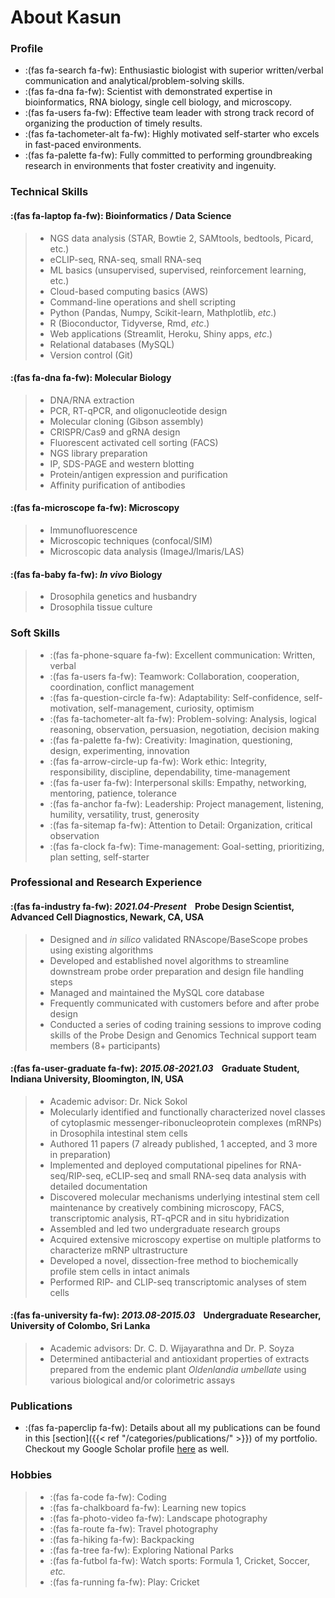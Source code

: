 # About Kasun


### Profile

* :(fas fa-search fa-fw): Enthusiastic biologist with superior written/verbal communication and analytical/problem-solving skills. 
* :(fas fa-dna fa-fw): Scientist with demonstrated expertise in bioinformatics, RNA biology, single cell biology, and microscopy.
* :(fas fa-users fa-fw): Effective team leader with strong track record of organizing the production of timely results.
* :(fas fa-tachometer-alt fa-fw): Highly motivated self-starter who excels in fast-paced environments.
* :(fas fa-palette fa-fw): Fully committed to performing groundbreaking research in environments that foster creativity and ingenuity.

### Technical Skills

#### :(fas fa-laptop fa-fw): Bioinformatics / Data Science
> * NGS data analysis (STAR, Bowtie 2, SAMtools, bedtools, Picard, etc.)
> * eCLIP-seq, RNA-seq, small RNA-seq
> * ML basics (unsupervised, supervised, reinforcement learning, etc.)
> * Cloud-based computing basics (AWS)
> * Command-line operations and shell scripting
> * Python (Pandas, Numpy, Scikit-learn, Mathplotlib, *etc*.)
> * R (Bioconductor, Tidyverse, Rmd, *etc*.)
> * Web applications (Streamlit, Heroku, Shiny apps, *etc*.)
> * Relational databases (MySQL)
> * Version control (Git)

#### :(fas fa-dna fa-fw): Molecular Biology
> * DNA/RNA extraction
> * PCR, RT-qPCR, and oligonucleotide design
> * Molecular cloning (Gibson assembly)
> * CRISPR/Cas9 and gRNA design
> * Fluorescent activated cell sorting (FACS)
> * NGS library preparation
> * IP, SDS-PAGE and western blotting
> * Protein/antigen expression and purification
> * Affinity purification of antibodies

#### :(fas fa-microscope fa-fw): Microscopy
> * Immunofluorescence
> * Microscopic techniques (confocal/SIM)	
> * Microscopic data analysis (ImageJ/Imaris/LAS)	
						
#### :(fas fa-baby fa-fw): *In vivo* Biology
> * Drosophila genetics and husbandry
> * Drosophila tissue culture

### Soft Skills

> * :(fas fa-phone-square fa-fw): Excellent communication: Written, verbal
> * :(fas fa-users fa-fw): Teamwork: Collaboration, cooperation, coordination, conflict management
> * :(fas fa-question-circle fa-fw): Adaptability: Self-confidence, self-motivation, self-management, curiosity, optimism
> * :(fas fa-tachometer-alt fa-fw): Problem-solving: Analysis, logical reasoning, observation, persuasion, negotiation, decision making
> * :(fas fa-palette fa-fw): Creativity: Imagination, questioning, design, experimenting, innovation
> * :(fas fa-arrow-circle-up fa-fw): Work ethic: Integrity, responsibility, discipline, dependability, time-management
> * :(fas fa-user fa-fw): Interpersonal skills: Empathy, networking, mentoring, patience, tolerance
> * :(fas fa-anchor fa-fw): Leadership: Project management, listening, humility, versatility, trust, generosity
> * :(fas fa-sitemap fa-fw): Attention to Detail: Organization, critical observation
> * :(fas fa-clock fa-fw): Time-management: Goal-setting, prioritizing, plan setting, self-starter

### Professional and Research Experience

#### :(fas fa-industry fa-fw): *2021.04-Present*&nbsp;&nbsp;&nbsp;&nbsp;Probe Design Scientist, Advanced Cell Diagnostics, Newark, CA, USA

> * Designed and *in silico* validated RNAscope/BaseScope probes using existing algorithms
> * Developed and established novel algorithms to streamline downstream probe order preparation and design file handling steps
> * Managed and maintained the MySQL core database
> * Frequently communicated with customers before and after probe design
> * Conducted a series of coding training sessions to improve coding skills of the Probe Design and Genomics Technical support team members (8+ participants)

#### :(fas fa-user-graduate fa-fw): *2015.08-2021.03*&nbsp;&nbsp;&nbsp;&nbsp;Graduate Student, Indiana University, Bloomington, IN, USA

> * Academic advisor: Dr. Nick Sokol
> * Molecularly identified and functionally characterized novel classes of cytoplasmic messenger-ribonucleoprotein complexes (mRNPs) in Drosophila intestinal stem cells
> * Authored 11 papers (7 already published, 1 accepted, and 3 more in preparation)
> * Implemented and deployed computational pipelines for RNA-seq/RIP-seq, eCLIP-seq and small RNA-seq data analysis with detailed documentation
> * Discovered molecular mechanisms underlying intestinal stem cell maintenance by creatively combining   microscopy, FACS, transcriptomic analysis, RT-qPCR and in situ hybridization
> * Assembled and led two undergraduate research groups
> * Acquired extensive microscopy expertise on multiple platforms to characterize mRNP ultrastructure
> * Developed a novel, dissection-free method to biochemically profile stem cells in intact animals
> * Performed RIP- and CLIP-seq transcriptomic analyses of stem cells

#### :(fas fa-university fa-fw): *2013.08-2015.03*&nbsp;&nbsp;&nbsp;&nbsp;Undergraduate Researcher, University of Colombo, Sri Lanka

> * Academic advisors: Dr. C. D. Wijayarathna and Dr. P. Soyza
> * Determined antibacterial and antioxidant properties of extracts prepared from the endemic plant *Oldenlandia umbellate* using various biological and/or colorimetric assays

### Publications

* :(fas fa-paperclip fa-fw): Details about all my publications can be found in this [section]({{< ref "/categories/publications/" >}}) of my portfolio. Checkout my Google Scholar profile [here](https://scholar.google.com/citations?user=XZODoKoAAAAJ&hl=en) as well.

### Hobbies

> * :(fas fa-code fa-fw): Coding
> * :(fas fa-chalkboard fa-fw): Learning new topics
> * :(fas fa-photo-video fa-fw): Landscape photography
> * :(fas fa-route fa-fw): Travel photography
> * :(fas fa-hiking fa-fw): Backpacking
> * :(fas fa-tree fa-fw): Exploring National Parks
> * :(fas fa-futbol fa-fw): Watch sports: Formula 1, Cricket, Soccer, *etc.*
> * :(fas fa-running fa-fw): Play: Cricket
